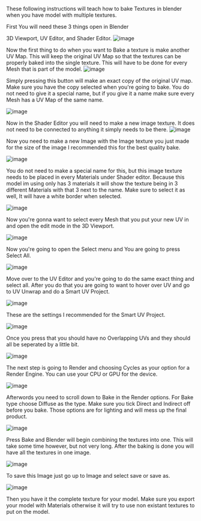 These following instructions will teach how to bake Textures in blender when you have model with multiple textures.

First You will need these 3 things open in Blender

3D Viewport, UV Editor, and Shader Editor.
![image](https://github.com/madrod228/voicesoftheprinter/assets/9602000/faf9eb0b-e4bb-426d-9aea-ff865acc3d88)

Now the first thing to do  when you want to Bake a texture is make another UV Map. This will keep the original UV Map so that the textures can be properly baked into the single texture. This will have to be done for every Mesh that is part of the model.
![image](https://github.com/madrod228/voicesoftheprinter/assets/9602000/96ede5a2-74af-4565-8a68-94e68c655983)

Simply pressing this button will make an exact copy of the original UV map. Make sure you have the copy selected when you're going to bake. You do not need to give it a special name, but if you give it a name make sure every Mesh has a UV Map of the same name.

![image](https://github.com/madrod228/voicesoftheprinter/assets/9602000/04b197c2-70f3-4001-9ea3-1ada6da75742)

Now in the Shader Editor you will need to make a new image texture. It does not need to be connected to anything it simply needs to be there.
![image](https://github.com/madrod228/voicesoftheprinter/assets/9602000/4ceca1da-b929-403c-8670-15e931609482)

Now you need to make a new Image with the Image texture you just made for the size of the image I recommended this for the best quality bake.

![image](https://github.com/madrod228/voicesoftheprinter/assets/9602000/b848c9d9-e2e7-4e67-8122-c97dc5333710)

You do not need to make a special name for this, but this image texture needs to be placed in every Materials under Shader editor. Because this model im using only has 3 materials it will show the texture being in 3 different Materials with that 3 next to the name. Make sure to select it as well, It will have a white border when selected.

![image](https://github.com/madrod228/voicesoftheprinter/assets/9602000/643689f0-686b-4e2a-b4e5-7a996f0ba55b)

Now you're gonna want to select every Mesh that you put your new UV in and open the edit mode in the 3D Viewport.

![image](https://github.com/madrod228/voicesoftheprinter/assets/9602000/5cccad32-e93c-4680-bbca-fc4b5800fa52)

Now you're going to open the Select menu and You are going to press Select All.

![image](https://github.com/madrod228/voicesoftheprinter/assets/9602000/0e8fe517-b272-4b71-8297-d3dfb36252ef)

Move over to the UV Editor and you're going to do the same exact thing and select all. After you do that you are going to want to hover over UV and go to UV Unwrap and do a Smart UV Project.

![image](https://github.com/madrod228/voicesoftheprinter/assets/9602000/a24d847d-9d5d-47e9-bee5-6a451ab93f5e)

These are the settings I recommended for the Smart UV Project.

![image](https://github.com/madrod228/voicesoftheprinter/assets/9602000/a14eab1c-7ad5-486b-865b-e0c8d440893f)

Once you press that you should have no Overlapping UVs and they should all be seperated by a little bit.

![image](https://github.com/madrod228/voicesoftheprinter/assets/9602000/8d43d1da-be5e-4710-ac6c-a647898d1c94)

The next step is going to Render and choosing Cycles as your option for a Render Engine. You can use your CPU or GPU for the device.

![image](https://github.com/madrod228/voicesoftheprinter/assets/9602000/bf6e14d2-006d-4ec4-930c-c286d100b7b4)

Afterwords you need to scroll down to Bake in the Render options. For Bake type choose Diffuse as the type. Make sure you tick Direct and Indirect off before you bake. Those options are for lighting and will mess up the final product.

![image](https://github.com/madrod228/voicesoftheprinter/assets/9602000/f4ea1dd8-3f59-441f-880d-f6102cab33f9)

Press Bake and Blender will begin combining the textures into one. This will take some time however, but not very long. After the baking is done you will have all the textures in one image.

![image](https://github.com/madrod228/voicesoftheprinter/assets/9602000/99dacc38-94ad-49ad-bc0c-1b996e46c271)

To save this Image just go up to Image and select save or save as.

![image](https://github.com/madrod228/voicesoftheprinter/assets/9602000/098d47f5-fd94-40f6-99ee-f77f82bf1ec0)

Then you have it the complete texture for your model. Make sure you export your model with Materials otherwise it will try to use non existant textures to put on the model.
